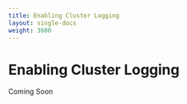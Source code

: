 ```yaml
---
title: Enabling Cluster Logging
layout: single-docs
weight: 3600
---
```

# Enabling Cluster Logging

Coming Soon
